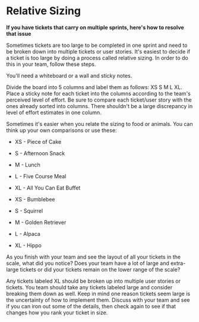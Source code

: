 # Relative Sizing

**If you have tickets that carry on multiple sprints, here's how to resolve that issue**

Sometimes tickets are too large to be completed in one sprint and need to be broken down into multiple tickets or user stories. It's easiest to decide if a ticket is too large by doing a process called relative sizing. In order to do this in your team, follow these steps.

You'll need a whiteboard or a wall and sticky notes.

Divide the board into 5 columns and label them as follows: XS S M L XL. Place a sticky note for each ticket into the columns according to the team's perceived level of effort. Be sure to compare each ticket/user story with the ones already sorted into columns. There shouldn't be a large discrepancy in level of effort estimates in one column.

Sometimes it's easier when you relate the sizing to food or animals. You can think up your own comparisons or use these:

* XS - Piece of Cake
* S - Afternoon Snack
* M - Lunch
* L - Five Course Meal
* XL - All You Can Eat Buffet

* XS - Bumblebee
* S - Squirrel
* M - Golden Retriever
* L - Alpaca
* XL - Hippo

As you finish with your team and see the layout of all your tickets in the scale, what did you notice? Does your team have a lot of large and extra-large tickets or did your tickets remain on the lower range of the scale?

Any tickets labeled XL should be broken up into multiple user stories or tickets. You team should take any tickets labeled large and consider breaking them down as well. Keep in mind one reason tickets seem large is the uncertainty of how to implement them. Discuss with your team and see if you can iron out some of the details, then check again to see if that changes how you rank your ticket in size.

